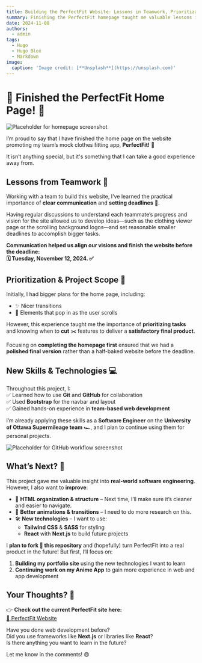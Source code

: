 ```yaml
---
title: Building the PerfectFit Website: Lessons in Teamwork, Prioritization, and Tech
summary: Finishing the PerfectFit homepage taught me valuable lessons in teamwork, prioritization, and web development tools.
date: 2024-11-08
authors:
  - admin
tags:
  - Hugo
  - Hugo Blox
  - Markdown
image:
  caption: 'Image credit: [**Unsplash**](https://unsplash.com)'
---
```


# 🌟 Finished the PerfectFit Home Page! 🌟  

![Placeholder for homepage screenshot](#)  

I’m proud to say that I have finished the home page on the website promoting my team’s mock clothes fitting app, **PerfectFit!** 🎉  

It isn’t anything special, but it's something that I can take a good experience away from.  

## Lessons from Teamwork 👥  

Working with a team to build this website, I’ve learned the practical importance of **clear communication** and **setting deadlines** 📅.  

Having regular discussions to understand each teammate’s progress and vision for the site allowed us to develop ideas—such as the clothing viewer page or the scrolling background logos—and set reasonable smaller deadlines to accomplish bigger tasks.  

**Communication helped us align our visions and finish the website before the deadline:  
🗓️ Tuesday, November 12, 2024. ✅**  

## Prioritization & Project Scope 🎯  

Initially, I had bigger plans for the home page, including:  
- ✨ Nicer transitions  
- 📜 Elements that pop in as the user scrolls  

However, this experience taught me the importance of **prioritizing tasks** and knowing when to **cut** ✂️ features to deliver a **satisfactory final product**.  

Focusing on **completing the homepage first** ensured that we had a **polished final version** rather than a half-baked website before the deadline.  

## New Skills & Technologies 💻  

Throughout this project, I:  
✅ Learned how to use **Git** and **GitHub** for collaboration  
✅ Used **Bootstrap** for the navbar and layout  
✅ Gained hands-on experience in **team-based web development**  

I’m already applying these skills as a **Software Engineer** on the **University of Ottawa Supermileage team** 🏎️, and I plan to continue using them for personal projects.  

![Placeholder for GitHub workflow screenshot](#)  

## What’s Next? 🚀  

This project gave me valuable insight into **real-world software engineering**. However, I also want to **improve**:  
- 🔀 **HTML organization & structure** – Next time, I’ll make sure it’s cleaner and easier to navigate.  
- 🎨 **Better animations & transitions** – I need to do more research on this.  
- 🛠️ **New technologies** – I want to use:  
  - **Tailwind CSS** & **SASS** for styling  
  - **React** with **Next.js** to build future projects  

I **plan to fork 🍴 this repository** and (hopefully) turn PerfectFit into a real product in the future! But first, I’ll focus on:  
1. **Building my portfolio site** using the new technologies I want to learn  
2. **Continuing work on my Anime App** to gain more experience in web and app development  

## Your Thoughts? 💬  

👉 **Check out the current PerfectFit site here:**  
[🔗 PerfectFit Website](https://seg-perfect-fit.github.io/perfect-fit-site/)  

Have you done web development before?  
Did you use frameworks like **Next.js** or libraries like **React**?  
Is there anything you want to learn in the future?  

Let me know in the comments! 😄  
